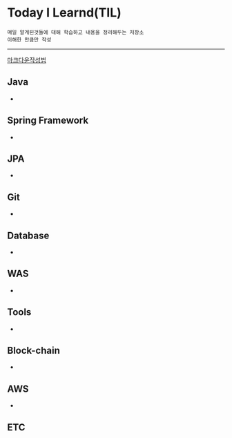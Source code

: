 # Today I Learnd(TIL)

```
매일 알게된것들에 대해 학습하고 내용을 정리해두는 저장소
이해한 만큼만 작성
```
--- 
[마크다운작성법](https://gist.github.com/ihoneymon/652be052a0727ad59601)

## Java
*


## Spring Framework
*

## JPA
*

## Git
*

## Database
*

## WAS
*

## Tools
*

## Block-chain
*

## AWS 
*

## ETC

